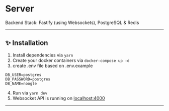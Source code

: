 # Server

Backend Stack: Fastify (using Websockets), PostgreSQL & Redis

___

## ✨ Installation

1. Install dependencies via `yarn`
2. Create your docker containers via `docker-compose up -d`
3. create .env file based on .env.example

```
DB_USER=postgres
DB_PASSWORD=postgres
DB_NAME=noogle
```

4. Run via `yarn dev`
5. Websocket API is running on [localhost:4000](http://localhost:4000/)

___